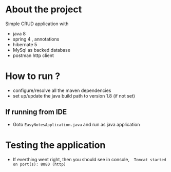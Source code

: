 # About the project

Simple CRUD application with 
* java 8
* spring 4 , annotations
* hibernate 5
* MySql as backed database
* postman http client

# How to run ?

* configure/resolve all the maven dependencies
* set up/update the java build path to version 1.8 (if not set)

## If running from IDE
* Goto `EasyNotesApplication.java` and run as java application

# Testing the application
* If everthing went right, then you should see in console,```  Tomcat started on port(s): 8080 (http)```